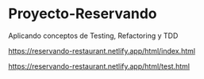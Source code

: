 # Proyecto-Reservando
Aplicando conceptos de Testing, Refactoring y TDD

https://reservando-restaurant.netlify.app/html/index.html

https://reservando-restaurant.netlify.app/html/test.html
